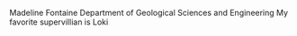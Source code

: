 Madeline Fontaine
Department of Geological Sciences and Engineering 
My favorite supervillian is Loki 
